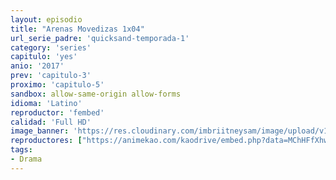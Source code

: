 ```yaml
---
layout: episodio
title: "Arenas Movedizas 1x04"
url_serie_padre: 'quicksand-temporada-1'
category: 'series'
capitulo: 'yes'
anio: '2017'
prev: 'capitulo-3'
proximo: 'capitulo-5'
sandbox: allow-same-origin allow-forms
idioma: 'Latino'
reproductor: 'fembed'
calidad: 'Full HD'
image_banner: 'https://res.cloudinary.com/imbriitneysam/image/upload/v1546545022/reason1-banner-min.jpg'
reproductores: ["https://animekao.com/kaodrive/embed.php?data=MChHFfXhwaxFy2K8BWoBmVtra6b8zbWbcWuM7stcylZt/hSGHs/BK8GGZGkl77NTBHmcBGUTk48tJN/KbPKMnG1rtBYXVAb8/0h9vXKQihHeniKtg6VFVQAGt47MIDQA/lYfdec/HxzPLDdZsl9fIzDiJEHvYPcxXn/03Y0JYl0QuukSe80JTK5kFuKemZx3ee0hio0WMd3W872O9IHPaI9UaBN+G5PVPSFEZH2jhWyWwna5/A0gKcWJCMKm84TG8jwGSMfFXppy+R8eRU0VlE8OAFdFLk86p3IZtQ6WB4510EJAFmSJqOC7EJNDyuykqryyQlm487PRvD7anEtvzep65m6FJM/QEPlw2mgRc+PrzLOYtfoisGtjE/CSgrR20NBFhdQitJyq3V5cEcUkfg=="]
tags:
- Drama
---
```














